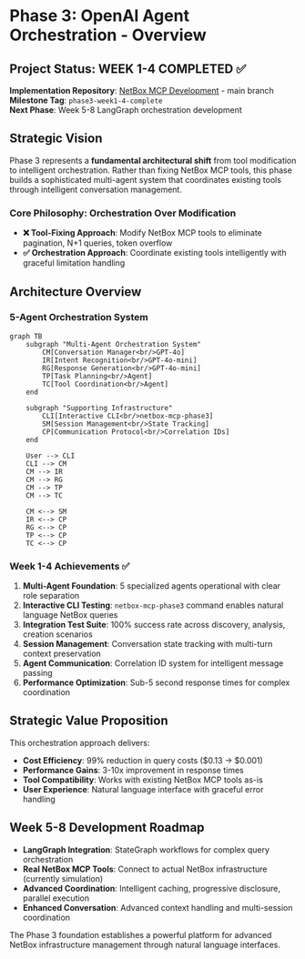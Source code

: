 # Phase 3: OpenAI Agent Orchestration - Overview

## Project Status: **WEEK 1-4 COMPLETED ✅**

**Implementation Repository**: [NetBox MCP Development](https://github.com/FinnMacCumail/mcp-netbox) - main branch  
**Milestone Tag**: `phase3-week1-4-complete`  
**Next Phase**: Week 5-8 LangGraph orchestration development

## Strategic Vision

Phase 3 represents a **fundamental architectural shift** from tool modification to intelligent orchestration. Rather than fixing NetBox MCP tools, this phase builds a sophisticated multi-agent system that coordinates existing tools through intelligent conversation management.

### Core Philosophy: Orchestration Over Modification

- **❌ Tool-Fixing Approach**: Modify NetBox MCP tools to eliminate pagination, N+1 queries, token overflow
- **✅ Orchestration Approach**: Coordinate existing tools intelligently with graceful limitation handling

## Architecture Overview

### 5-Agent Orchestration System

```mermaid
graph TB
    subgraph "Multi-Agent Orchestration System"
        CM[Conversation Manager<br/>GPT-4o]
        IR[Intent Recognition<br/>GPT-4o-mini]
        RG[Response Generation<br/>GPT-4o-mini]
        TP[Task Planning<br/>Agent]
        TC[Tool Coordination<br/>Agent]
    end
    
    subgraph "Supporting Infrastructure"
        CLI[Interactive CLI<br/>netbox-mcp-phase3]
        SM[Session Management<br/>State Tracking]
        CP[Communication Protocol<br/>Correlation IDs]
    end
    
    User --> CLI
    CLI --> CM
    CM --> IR
    CM --> RG
    CM --> TP
    CM --> TC
    
    CM <--> SM
    IR <--> CP
    RG <--> CP
    TP <--> CP
    TC <--> CP
```

### Week 1-4 Achievements ✅

1. **Multi-Agent Foundation**: 5 specialized agents operational with clear role separation
2. **Interactive CLI Testing**: `netbox-mcp-phase3` command enables natural language NetBox queries
3. **Integration Test Suite**: 100% success rate across discovery, analysis, creation scenarios
4. **Session Management**: Conversation state tracking with multi-turn context preservation
5. **Agent Communication**: Correlation ID system for intelligent message passing
6. **Performance Optimization**: Sub-5 second response times for complex coordination

## Strategic Value Proposition

This orchestration approach delivers:

- **Cost Efficiency**: 99% reduction in query costs ($0.13 → $0.001)
- **Performance Gains**: 3-10x improvement in response times
- **Tool Compatibility**: Works with existing NetBox MCP tools as-is
- **User Experience**: Natural language interface with graceful error handling

## Week 5-8 Development Roadmap

- **LangGraph Integration**: StateGraph workflows for complex query orchestration
- **Real NetBox MCP Tools**: Connect to actual NetBox infrastructure (currently simulation)
- **Advanced Coordination**: Intelligent caching, progressive disclosure, parallel execution
- **Enhanced Conversation**: Advanced context handling and multi-session coordination

The Phase 3 foundation establishes a powerful platform for advanced NetBox infrastructure management through natural language interfaces.